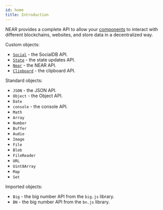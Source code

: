 ```yaml
---
id: home
title: Introduction
---
```


NEAR provides a complete API to allow your [components](../components/home.md) to interact with different blockchains, websites, and store data in a decentralized way.

Custom objects:
- [`Social`](social.md) - the SocialDB API.
- [`State`](state.md) - the state updates API.
- [`Near`](near.md) - the NEAR API.
- [`Clipboard`](clipboard.md) - the clipboard API.

Standard objects:
- `JSON` - the JSON API.
- `Object` - the Object API.
- `Date`
- `console` - the console API.
- `Math`
- `Array`
- `Number`
- `Buffer`
- `Audio`
- `Image`
- `File`
- `Blob`
- `FileReader`
- `URL`
- `Uint8Array`
- `Map`
- `Set`

Imported objects:
- `Big` - the big number API from the `big.js` library.
- `BN` - the big number API from the `bn.js` library.